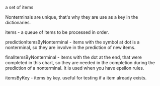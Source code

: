 a set of items

Nonterminals are unique, that's why they are use as a key in the dictionaries.

items - a queue of items to be processed in order.

predictionItemsByNonterminal - items with the symbol at dot is a nonterminal, so they are involve in the prediction of new items. 

finalItemsByNonterminal - items with the dot at the end, that were completed in this chart, so they are needed in the completion during the prediction of a nonterminal. It is used when you have epsilon rules.

itemsByKey - items by key. useful for testing if a item already exists.



